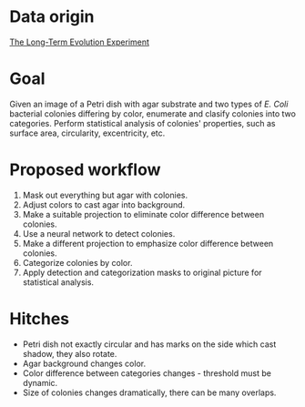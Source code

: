 # Data origin

[The Long-Term Evolution Experiment](the-ltee.org)

# Goal

Given an image of a Petri dish with agar substrate and two types of *E. Coli*
bacterial colonies differing by color, enumerate and clasify colonies into 
two categories. Perform statistical analysis of colonies' properties, such as 
surface area, circularity, excentricity, etc.


# Proposed workflow

1. Mask out everything but agar with colonies.
1. Adjust colors to cast agar into background.
1. Make a suitable projection to eliminate color difference between colonies.
1. Use a neural network to detect colonies.
1. Make a different projection to emphasize color difference between colonies.
1. Categorize colonies by color.
1. Apply detection and categorization masks to original picture for statistical analysis.

# Hitches

* Petri dish not exactly circular and has marks on the side which cast shadow, they also rotate.
* Agar background changes color.
* Color difference between categories changes - threshold must be dynamic.
* Size of colonies changes dramatically, there can be many overlaps.
